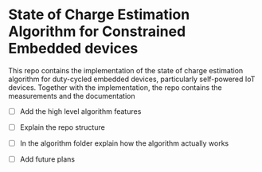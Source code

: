 # State of Charge Estimation Algorithm for Constrained Embedded devices

This repo contains the implementation of the state of charge estimation algorithm for duty-cycled embedded devices, particularly self-powered IoT devices. Together with the implementation, the repo contains the measurements and the documentation



- [ ] Add the high level algorithm features
- [ ] Explain the repo structure
- [ ] In the algorithm folder explain how the algorithm actually works
- [ ] Add future plans



